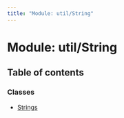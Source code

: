 ```yaml
---
title: "Module: util/String"
---
```


# Module: util/String

## Table of contents

### Classes

- [Strings](../classes/util_string.strings.md)
